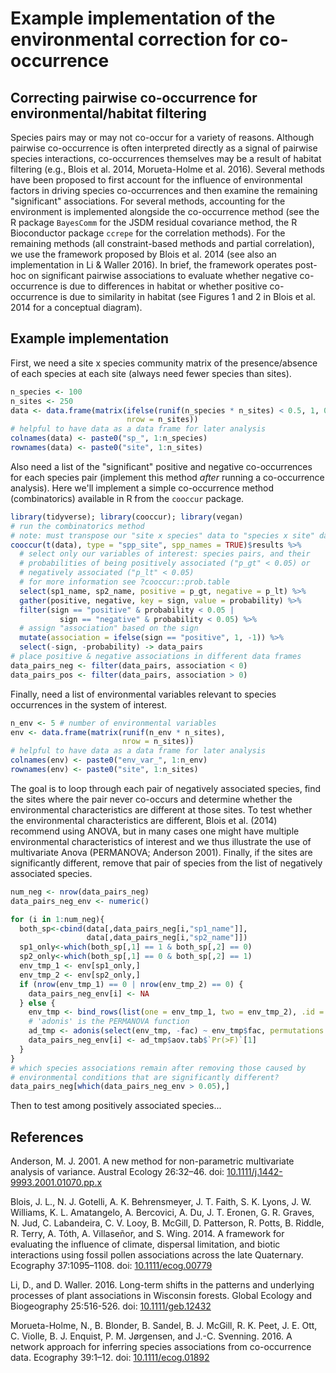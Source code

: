 # Example implementation of the environmental correction for co-occurrence



## Correcting pairwise co-occurrence for environmental/habitat filtering

Species pairs may or may not co-occur for a variety of reasons. Although pairwise co-occurrence is often interpreted directly as a signal of pairwise species interactions, co-occurrences themselves may be a result of habitat filtering (e.g., Blois et al. 2014, Morueta-Holme et al. 2016). Several methods have been proposed to first account for the influence of environmental factors in driving species co-occurrences and then examine the remaining "significant" associations. For several methods, accounting for the environment is implemented alongside the co-occurrence method (see the R package `BayesComm` for the JSDM residual covariance method, the R Bioconductor package `ccrepe` for the correlation methods). For the remaining methods (all constraint-based methods and partial correlation), we use the framework proposed by Blois et al. 2014 (see also an implementation in Li & Waller 2016). In brief, the framework operates post-hoc on significant pairwise associations to evaluate whether negative co-occurrence is due to differences in habitat or whether positive co-occurrence is due to similarity in habitat (see Figures 1 and 2 in Blois et al. 2014 for a conceptual diagram).

## Example implementation

First, we need a site x species community matrix of the presence/absence of each species at each site (always need fewer species than sites).


```r
n_species <- 100
n_sites <- 250
data <- data.frame(matrix(ifelse(runif(n_species * n_sites) < 0.5, 1, 0), 
                          nrow = n_sites))
# helpful to have data as a data frame for later analysis
colnames(data) <- paste0("sp_", 1:n_species)
rownames(data) <- paste0("site", 1:n_sites)
```

Also need a list of the "significant" positive and negative co-occurrences for each species pair (implement this method _after_ running a co-occurrence analysis). Here we'll implement a simple co-occurrence method (combinatorics) available in R from the `cooccur` package.


```r
library(tidyverse); library(cooccur); library(vegan)
# run the combinatorics method
# note: must transpose our "site x species" data to "species x site" data for function to work
cooccur(t(data), type = "spp_site", spp_names = TRUE)$results %>%
  # select only our variables of interest: species pairs, and their
  # probabilities of being positively associated ("p_gt" < 0.05) or
  # negatively associated ("p_lt" < 0.05)
  # for more information see ?cooccur::prob.table
  select(sp1_name, sp2_name, positive = p_gt, negative = p_lt) %>%
  gather(positive, negative, key = sign, value = probability) %>%
  filter(sign == "positive" & probability < 0.05 |
           sign == "negative" & probability < 0.05) %>%
  # assign "association" based on the sign
  mutate(association = ifelse(sign == "positive", 1, -1)) %>%
  select(-sign, -probability) -> data_pairs
# place positive & negative associations in different data frames
data_pairs_neg <- filter(data_pairs, association < 0)
data_pairs_pos <- filter(data_pairs, association > 0)
```

Finally, need a list of environmental variables relevant to species occurrences in the system of interest.


```r
n_env <- 5 # number of environmental variables
env <- data.frame(matrix(runif(n_env * n_sites), 
                         nrow = n_sites))
# helpful to have data as a data frame for later analysis
colnames(env) <- paste0("env_var_", 1:n_env)
rownames(env) <- paste0("site", 1:n_sites)
```

The goal is to loop through each pair of negatively associated species, find the sites where the pair never co-occurs and determine whether the environmental characteristics are different at those sites. To test whether the environmental characteristics are different, Blois et al. (2014) recommend using ANOVA, but in many cases one might have multiple environmental characteristics of interest and we thus illustrate the use of multivariate Anova (PERMANOVA; Anderson 2001). Finally, if the sites are significantly different, remove that pair of species from the list of negatively associated species.


```r
num_neg <- nrow(data_pairs_neg)
data_pairs_neg_env <- numeric()

for (i in 1:num_neg){
  both_sp<-cbind(data[,data_pairs_neg[i,"sp1_name"]],
                 data[,data_pairs_neg[i,"sp2_name"]])
  sp1_only<-which(both_sp[,1] == 1 & both_sp[,2] == 0)
  sp2_only<-which(both_sp[,1] == 0 & both_sp[,2] == 1)
  env_tmp_1 <- env[sp1_only,]
  env_tmp_2 <- env[sp2_only,]
  if (nrow(env_tmp_1) == 0 | nrow(env_tmp_2) == 0) {
    data_pairs_neg_env[i] <- NA
  } else {
    env_tmp <- bind_rows(list(one = env_tmp_1, two = env_tmp_2), .id = "fac")
    # 'adonis' is the PERMANOVA function
    ad_tmp <- adonis(select(env_tmp, -fac) ~ env_tmp$fac, permutations = 99)
    data_pairs_neg_env[i] <- ad_tmp$aov.tab$`Pr(>F)`[1]
  }
}
# which species associations remain after removing those caused by
# environmental conditions that are significantly different?
data_pairs_neg[which(data_pairs_neg_env > 0.05),]
```

Then to test among positively associated species...

## References

Anderson, M. J. 2001. A new method for non-parametric multivariate analysis of variance. Austral Ecology 26:32–46. doi: [10.1111/j.1442-9993.2001.01070.pp.x](https://doi.org/10.1111/j.1442-9993.2001.01070.pp.x)

Blois, J. L., N. J. Gotelli, A. K. Behrensmeyer, J. T. Faith, S. K. Lyons, J. W. Williams, K. L. Amatangelo, A. Bercovici, A. Du, J. T. Eronen, G. R. Graves, N. Jud, C. Labandeira, C. V. Looy, B. McGill, D. Patterson, R. Potts, B. Riddle, R. Terry, A. Tóth, A. Villaseñor, and S. Wing. 2014. A framework for evaluating the influence of climate, dispersal limitation, and biotic interactions using fossil pollen associations across the late Quaternary. Ecography 37:1095–1108. doi: [10.1111/ecog.00779](https://doi.org/10.1111/ecog.00779)

Li, D., and D. Waller. 2016. Long-term shifts in the patterns and underlying processes of plant associations in Wisconsin forests. Global Ecology and Biogeography 25:516-526. doi: [10.1111/geb.12432](https://doi.org/10.1111/geb.12432)

Morueta-Holme, N., B. Blonder, B. Sandel, B. J. McGill, R. K. Peet, J. E. Ott, C. Violle, B. J. Enquist, P. M. Jørgensen, and J.-C. Svenning. 2016. A network approach for inferring species associations from co-occurrence data. Ecography 39:1–12. doi: [10.1111/ecog.01892](https://doi.org/10.1111/ecog.01892)
